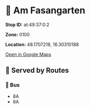 # 🚉 Am Fasangarten


**Stop ID:** at:49:37:0:2

**Zone:** 0100

**Location:** 48.1707218, 16.30310188

[Open in Google Maps](https://www.google.com/maps?q=48.1707218,16.30310188)

## 🚆 Served by Routes

### 🚌 Bus
- 8A
- 8A